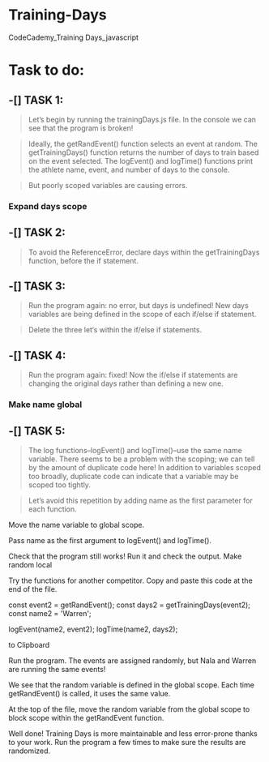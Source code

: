 # Training-Days
CodeCademy_Training Days_javascript

# Task to do:

## -[] TASK 1:

> Let’s begin by running the trainingDays.js file. In the console we can see that the program is broken!

> Ideally, the getRandEvent() function selects an event at random. The getTrainingDays() function returns the number of days to train based on the event selected. The logEvent() and logTime() functions print the athlete name, event, and number of days to the console.

> But poorly scoped variables are causing errors.

### Expand days scope

## -[] TASK 2:

> To avoid the ReferenceError, declare days within the getTrainingDays function, before the if statement.

## -[] TASK 3:

> Run the program again: no error, but days is undefined! New days variables are being defined in the scope of each if/else if statement.

> Delete the three let‘s within the if/else if statements.

## -[] TASK 4:

> Run the program again: fixed! Now the if/else if statements are changing the original days rather than defining a new one.

### Make name global

## -[] TASK 5:

> The log functions–logEvent() and logTime()–use the same name variable. There seems to be a problem with the scoping; we can tell by the amount of duplicate code here! In addition to variables scoped too broadly, duplicate code can indicate that a variable may be scoped too tightly.

> Let’s avoid this repetition by adding name as the first parameter for each function.

Move the name variable to global scope.

Pass name as the first argument to logEvent() and logTime().

Check that the program still works! Run it and check the output.
Make random local

Try the functions for another competitor. Copy and paste this code at the end of the file.

const event2 = getRandEvent();
const days2 = getTrainingDays(event2);
const name2 = 'Warren';

logEvent(name2, event2);
logTime(name2, days2);

to Clipboard

Run the program. The events are assigned randomly, but Nala and Warren are running the same events!

We see that the random variable is defined in the global scope. Each time getRandEvent() is called, it uses the same value.

At the top of the file, move the random variable from the global scope to block scope within the getRandEvent function.

Well done! Training Days is more maintainable and less error-prone thanks to your work. Run the program a few times to make sure the results are randomized.
